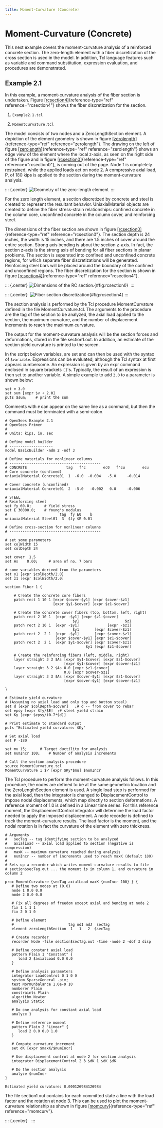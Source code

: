 ```yaml
---
title: Moment-Curvature (Concrete)
---
```


# Moment-Curvature (Concrete)

This next example covers the moment-curvature analysis of a reinforced
concrete section. The zero-length element with a fiber discretization of
the cross section is used in the model. In addition, Tcl language
features such as variable and command substitution, expression
evaluation, and procedures are demonstrated.

## Example 2.1

In this example, a moment-curvature analysis of the fiber section is
undertaken. Figure [\[rcsection4\]](#rcsection4){reference-type="ref"
reference="rcsection4"} shows the fiber discretization for the section.

1.  `Example2.1.tcl`

2.  `MomentCurvature.tcl`

The model consists of two nodes and a ZeroLengthSection element. A
depiction of the element geometry is shown in
figure [\[zerolength\]](#zerolength){reference-type="ref"
reference="zerolength"}. The drawing on the left of
figure [\[zerolength\]](#zerolength){reference-type="ref"
reference="zerolength"} shows an edge view of the element where the
local z-axis, as seen on the right side of the figure and in
figure [\[rcsection0\]](#rcsection0){reference-type="ref"
reference="rcsection0"}, is coming out of the page. Node 1 is completely
restrained, while the applied loads act on node 2. A compressive axial
load, P, of 180 kips is applied to the section during the
moment-curvature analysis.

::: {.center}
![Geometry of the zero-length element](../fig_files/ZeroLengthSection.svg) 
:::

For the zero length element, a section discretized by concrete and steel
is created to represent the resultant behavior. UniaxialMaterial objects
are created to define the fiber stress-strain relationships: confined
concrete in the column core, unconfined concrete in the column cover,
and reinforcing steel.

The dimensions of the fiber section are shown in
figure [\[rcsection0\]](#rcsection0){reference-type="ref"
reference="rcsection0"}. The section depth is 24 inches, the width is 15
inches, and there are 1.5 inches of cover around the entire section.
Strong axis bending is about the section z-axis. In fact, the section
z-axis is the strong axis of bending for all fiber sections in planar
problems. The section is separated into confined and unconfined concrete
regions, for which separate fiber discretizations will be generated.
Reinforcing steel bars will be placed around the boundary of the
confined and unconfined regions. The fiber discretization for the
section is shown in
figure [\[rcsection4\]](#rcsection4){reference-type="ref"
reference="rcsection4"}.

::: {.center}
![Dimensions of the RC section.](../fig_files/RCsection0.svg){#fig:rcsection0} 
:::

::: {.center} 
![Fiber section discretization](../fig_files/RCsection4.svg){#fig:rcsection4}
:::

The section analysis is performed by the Tcl procedure MomentCurvature
defined in the file MomentCurvature.tcl. The arguments to the procedure
are the tag of the section to be analyzed, the axial load applied to the
section, the maximum curvature, and the number of displacement
increments to reach the maximum curvature.

The output for the moment-curvature analysis will be the section forces
and deformations, stored in the file section1.out. In addition, an
estimate of the section yield curvature is printed to the screen.

In the script below variables, are set and can then be used with the
syntax of `$variable`. Expressions can be evaluated, although the Tcl
syntax at first appears cumbersome. An expression is given by an expr
command enclosed in square brackets `[]`'s. Typically, the result of an
expression is then set to another variable. A simple example to add `2.0`
to a parameter is shown below:

```{.tcl}
set v 3.0 
set sum [expr $v + 2.0] 
puts $sum;    # print the sum 
```

Comments with `#` can appear on the same line as a command, but then the
command must be terminated with a semi-colon.

    # OpenSees Example 2.1
    # OpenSees Primer
    #
    # Units: kips, in, sec

    # Define model builder
    # --------------------
    model BasicBuilder -ndm 2 -ndf 3

    # Define materials for nonlinear columns
    # ------------------------------------------
    # CONCRETE                  tag   f'c        ec0   f'cu        ecu
    # Core concrete (confined)
    uniaxialMaterial Concrete01  1  -6.0  -0.004   -5.0     -0.014

    # Cover concrete (unconfined)
    uniaxialMaterial Concrete01  2  -5.0   -0.002   0.0     -0.006

    # STEEL
    # Reinforcing steel 
    set fy 60.0;      # Yield stress
    set E 30000.0;    # Young's modulus
    #                        tag  fy E0    b
    uniaxialMaterial Steel01  3  $fy $E 0.01

    # Define cross-section for nonlinear columns
    # ------------------------------------------

    # set some parameters
    set colWidth 15
    set colDepth 24 

    set cover  1.5
    set As    0.60;     # area of no. 7 bars

    # some variables derived from the parameters
    set y1 [expr $colDepth/2.0]
    set z1 [expr $colWidth/2.0]

    section Fiber 1 {

        # Create the concrete core fibers
        patch rect 1 10 1 [expr $cover-$y1] [expr $cover-$z1] 
                          [expr $y1-$cover] [expr $z1-$cover]

        # Create the concrete cover fibers (top, bottom, left, right)
        patch rect 2 10 1  [expr -$y1] [expr $z1-$cover] 
                                   $y1                     $z1
        patch rect 2 10 1  [expr -$y1]             [expr -$z1] 
                                   $y1       [expr $cover-$z1]
        patch rect 2  2 1  [expr -$y1]       [expr $cover-$z1] 
                           [expr $cover-$y1] [expr $z1-$cover]
        patch rect 2  2 1  [expr $y1-$cover] [expr $cover-$z1] 
                                         $y1 [expr $z1-$cover]

        # Create the reinforcing fibers (left, middle, right)
        layer straight 3 3 $As [expr $y1-$cover] [expr $z1-$cover] 
                               [expr $y1-$cover] [expr $cover-$z1]
        layer straight 3 2 $As 0.0 [expr $z1-$cover] 
                               0.0 [expr $cover-$z1]
        layer straight 3 3 $As [expr $cover-$y1] [expr $z1-$cover] 
                               [expr $cover-$y1] [expr $cover-$z1]

    }    

    # Estimate yield curvature
    # (Assuming no axial load and only top and bottom steel)
    set d [expr $colDepth-$cover]   ;# d -- from cover to rebar
    set epsy [expr $fy/$E]  ;# steel yield strain
    set Ky [expr $epsy/(0.7*$d)]

    # Print estimate to standard output
    puts "Estimated yield curvature: $Ky"

    # Set axial load 
    set P -180

    set mu 15;      # Target ductility for analysis
    set numIncr 100;    # Number of analysis increments

    # Call the section analysis procedure
    source MomentCurvature.tcl
    MomentCurvature 1 $P [expr $Ky*$mu] $numIncr

The Tcl procedure to perform the moment-curvature analysis follows. In
this procedure, the nodes are defined to be at the same geometric
location and the ZeroLengthSection element is used. A single load step
is performed for the axial load, then the integrator is changed to
DisplacementControl to impose nodal displacements, which map directly to
section deformations. A reference moment of 1.0 is defined in a Linear
time series. For this reference moment, the DisplacementControl
integrator will determine the load factor needed to apply the imposed
displacement. A node recorder is defined to track the moment-curvature
results. The load factor is the moment, and the nodal rotation is in
fact the curvature of the element with zero thickness.

    # Arguments
    #   secTag -- tag identifying section to be analyzed
    #   axialLoad -- axial load applied to section (negative is compression)
    #   maxK -- maximum curvature reached during analysis
    #   numIncr -- number of increments used to reach maxK (default 100)
    #
    # Sets up a recorder which writes moment-curvature results to file
    # section$secTag.out ... the moment is in column 1, and curvature in column 2

    proc MomentCurvature {secTag axialLoad maxK {numIncr 100} } {
       # Define two nodes at (0,0)
       node 1 0.0 0.0
       node 2 0.0 0.0

       # Fix all degrees of freedom except axial and bending at node 2
       fix 1 1 1 1
       fix 2 0 1 0

       # Define element
       #                         tag ndI ndJ  secTag
       element zeroLengthSection  1   1   2  $secTag

       # Create recorder
       recorder Node -file section$secTag.out -time -node 2 -dof 3 disp

       # Define constant axial load
       pattern Plain 1 "Constant" {
          load 2 $axialLoad 0.0 0.0
       }

       # Define analysis parameters
       integrator LoadControl 0 1 0 0
       system SparseGeneral -piv;
       test NormUnbalance 1.0e-9 10
       numberer Plain
       constraints Plain
       algorithm Newton
       analysis Static

       # Do one analysis for constant axial load
       analyze 1

       # Define reference moment
       pattern Plain 2 "Linear" {
          load 2 0.0 0.0 1.0
       }

       # Compute curvature increment
       set dK [expr $maxK/$numIncr]

       # Use displacement control at node 2 for section analysis
       integrator DisplacementControl 2 3 $dK 1 $dK $dK

       # Do the section analysis
       analyze $numIncr
    }

    Estimated yield curvature: 0.000126984126984

The file section1.out contains for each committed state a line with the
load factor and the rotation at node 3. This can be used to plot the
moment-curvature relationship as shown in
figure [\[momcurv\]](#momcurv){reference-type="ref"
reference="momcurv"}.

::: {.center}
 
:::
